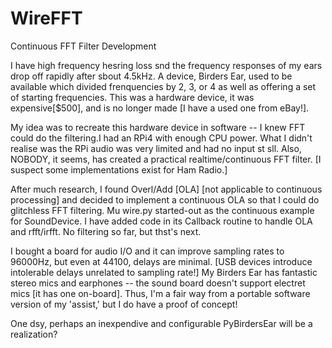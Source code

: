 # WireFFT
Continuous FFT Filter Development

I have high frequency hesring loss snd the frequency responses of my ears 
drop off rapidly after sbout 4.5kHz. A device, Birders Ear, used to be 
available which divided frenquencies by 2, 3, or 4 as well as offering 
a set of starting frequencies. This was a hardware device, it was 
expensive[$500], and is no longer made [I have a used one from eBay!]. 

My idea was to recreate this hardware device in software -- I knew FFT 
could do the filtering.I had an RPi4 with enough CPU power.  What I didn't realise 
was the RPi audio was very limited and had no input st sll. Also, NOBODY, 
it seems, has created a practical realtime/continuous FFT filter. [I suspect
some implementations exist for Ham Radio.]  

After much research, I found Overl/Add [OLA] [not applicable to continuous 
processing] and decided to implement a continuous OLA so that I could do 
glitchless FFT filtering. Mu wire.py started-out as the continuous example 
for SoundDevice. I have added code in its Callback routine to handle OLA 
and rfft/irfft. No filtering so far, but thst's next. 

I bought a board for audio I/O and it can improve sampling rates to 96000Hz, 
but even at 44100, delays are minimal. [USB devices introduce intolerable 
delays unrelated to sampling rate!] My Birders Ear has fantastic stereo 
mics and earphones -- the sound board doesn't support electret mics [it 
has one on-board]. Thus, I'm a fair way from a portable software version of my 
'assist,' but I do have a proof of concept!

One dsy, perhaps an inexpendive and configurable PyBirdersEar will be a realization?
